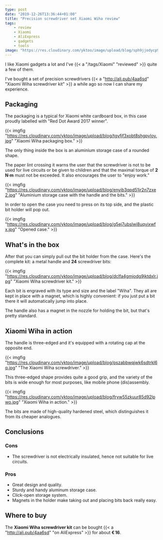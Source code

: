 ```yaml
---
type: post
date: "2019-12-26T13:36:44+01:00"
title: "Precision screwdriver set Xiaomi Wiha review"
tags:
    - review
    - Xiaomi
    - AliExpress
    - gadgets
    - tools
image: "https://res.cloudinary.com/yktoo/image/upload/blog/sph9jjodycp9jbhhwkqe.jpg"
---
```


I like Xiaomi gadgets a lot and I've {{< a "/tags/Xiaomi" "reviewed" >}} quite a few of them.

I've bought a set of precision screwdrivers {{< a "http://ali.pub/4aa6sd" "Xiaomi Wiha screwdriver kit" >}} a while ago so now I can share my experience.

<!--more-->

## Packaging

The packaging is a typical for Xiaomi white cardboard box, in this case proudly labelled with "Red Dot Award 2017 winner".

{{< imgfig "https://res.cloudinary.com/yktoo/image/upload/blog/tgyfjf3xobt8shgpyloy.jpg" "Xiaomi Wiha packaging box." >}}

The only thing inside the box is an aluminium storage case of a rounded shape.

The paper lint crossing it warns the user that the screwdriver is not to be used for live circuits or be given to children and that the maximal torque of **2 N·m** must not be exceeded. It also encourages the user to "enjoy work."

{{< imgfig "https://res.cloudinary.com/yktoo/image/upload/blog/enyib3qpd51jr2n7zxe2.jpg" "Aluminium storage case with the handle and the bits." >}}

In order to open the case you need to press on its top side, and the plastic bit holder will pop out.

{{< imgfig "https://res.cloudinary.com/yktoo/image/upload/blog/g5ej7ubslwi8uqyixwfx.jpg" "Opened case." >}}

## What's in the box

After that you can simply pull out the bit holder from the case. Here's the complete kit: a metal handle and **24** screwdriver bits:

{{< imgfig "https://res.cloudinary.com/yktoo/image/upload/blog/dclfa4gmjodg9jktdxlr.jpg" "Xiaomi Wiha screwdriver kit." >}}

Each bit is engraved with its type and size and the label "Wiha". They all are kept in place with a magnet, which is highly convenient: if you just put a bit there it will automatically jump into place.

The handle also has a magnet in the nozzle for holding the bit, but that's pretty standard.

## Xiaomi Wiha in action

The handle is three-edged and it's equipped with a rotating cap at the opposite end.

{{< imgfig "https://res.cloudinary.com/yktoo/image/upload/blog/pszabbwqjwk6sdtrkl6q.jpg" "The Xiaomi Wiha screwdriver." >}}

This three-edged shape provides quite a good grip, and the variety of the bits is wide enough for most purposes, like mobile phone (dis)assembly.

{{< imgfig "https://res.cloudinary.com/yktoo/image/upload/blog/fryw55zkuur85d92lpwo.jpg" "Xiaomi Wiha in action." >}}

The bits are made of high-quality hardened steel, which distinguishes it from its cheaper analogues.

## Conclusions

### Cons

* The screwdriver is not electrically insulated, hence not suitable for live circuits.

### Pros

* Great design and quality.
* Sturdy and handy aluminum storage case.
* Click-open storage system.
* Magnets in the holder make taking out and placing bits back really easy.

## Where to buy

The **Xiaomi Wiha screwdriver kit** can be bought {{< a "http://ali.pub/4aa6sd" "on AliExpress" >}} for about **€ 16**.